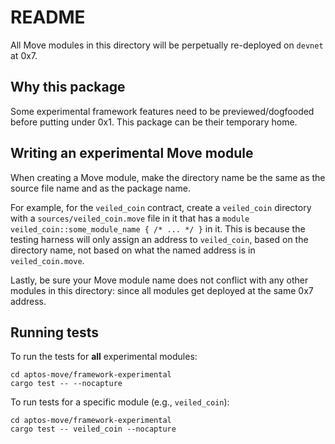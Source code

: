 # README

All Move modules in this directory will be perpetually re-deployed on `devnet` at 0x7.

## Why this package
Some experimental framework features need to be previewed/dogfooded before putting under 0x1.
This package can be their temporary home.

## Writing an experimental Move module

When creating a Move module, make the directory name be the same as the source file name and as the package name.

For example, for the `veiled_coin` contract, create a `veiled_coin` directory with a `sources/veiled_coin.move` file in it that has a `module veiled_coin::some_module_name { /* ... */ }` in it.
This is because the testing harness will only assign an address to `veiled_coin`, based on the directory name, not based on what the named address is in `veiled_coin.move`.

Lastly, be sure your Move module name does not conflict with any other modules in this directory: since all modules get deployed at the same 0x7 address.

## Running tests

To run the tests for **all** experimental modules:

```
cd aptos-move/framework-experimental
cargo test -- --nocapture
```

To run tests for a specific module (e.g., `veiled_coin`):

```
cd aptos-move/framework-experimental
cargo test -- veiled_coin --nocapture
```
